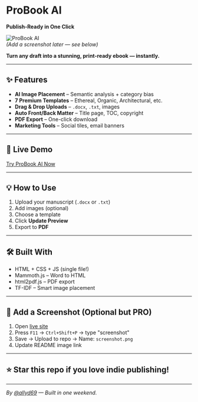 # ProBook AI  
**Publish-Ready in One Click**

![ProBook AI](https://raw.githubusercontent.com/allyd69/PROBOOK-AI/main/screenshot.png)  
*(Add a screenshot later — see below)*

**Turn any draft into a stunning, print-ready ebook — instantly.**

---

## ✨ Features
- **AI Image Placement** – Semantic analysis + category bias
- **7 Premium Templates** – Ethereal, Organic, Architectural, etc.
- **Drag & Drop Uploads** – `.docx`, `.txt`, images
- **Auto Front/Back Matter** – Title page, TOC, copyright
- **PDF Export** – One-click download
- **Marketing Tools** – Social tiles, email banners

---

## 🚀 Live Demo
[Try ProBook AI Now](https://allyd69.github.io/PROBOOK-AI/)


---

## 💡 How to Use
1. Upload your manuscript (`.docx` or `.txt`)
2. Add images (optional)
3. Choose a template
4. Click **Update Preview**
5. Export to **PDF**

---

## 🛠 Built With
- HTML + CSS + JS (single file!)
- Mammoth.js – Word to HTML
- html2pdf.js – PDF export
- TF-IDF – Smart image placement

---

## 📸 Add a Screenshot (Optional but PRO)
1. Open [live site](https://allyd69.github.io/PROBOOK-AI/ebook.html)
2. Press `F11` → `Ctrl+Shift+P` → type "screenshot"
3. Save → Upload to repo → Name: `screenshot.png`
4. Update README image link

---

## ⭐ Star this repo if you love indie publishing!

---

*By [@allyd69](https://github.com/allyd69) — Built in one weekend.*
